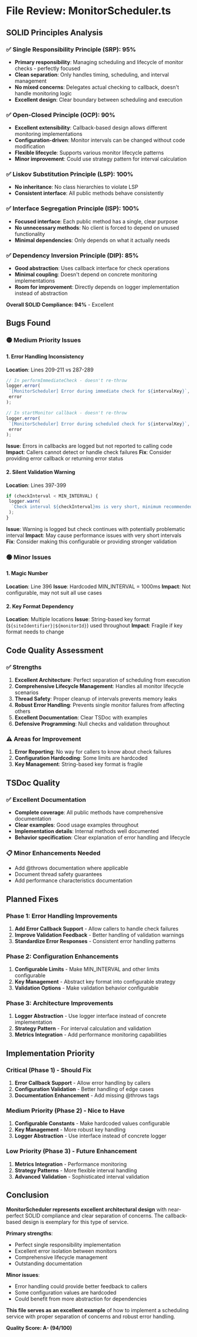 # File Review: MonitorScheduler.ts

## SOLID Principles Analysis

### ✅ Single Responsibility Principle (SRP): 95%

- **Primary responsibility**: Managing scheduling and lifecycle of monitor checks - perfectly focused
- **Clean separation**: Only handles timing, scheduling, and interval management
- **No mixed concerns**: Delegates actual checking to callback, doesn't handle monitoring logic
- **Excellent design**: Clear boundary between scheduling and execution

### ✅ Open-Closed Principle (OCP): 90%

- **Excellent extensibility**: Callback-based design allows different monitoring implementations
- **Configuration-driven**: Monitor intervals can be changed without code modification
- **Flexible lifecycle**: Supports various monitor lifecycle patterns
- **Minor improvement**: Could use strategy pattern for interval calculation

### ✅ Liskov Substitution Principle (LSP): 100%

- **No inheritance**: No class hierarchies to violate LSP
- **Consistent interface**: All public methods behave consistently

### ✅ Interface Segregation Principle (ISP): 100%

- **Focused interface**: Each public method has a single, clear purpose
- **No unnecessary methods**: No client is forced to depend on unused functionality
- **Minimal dependencies**: Only depends on what it actually needs

### ✅ Dependency Inversion Principle (DIP): 85%

- **Good abstraction**: Uses callback interface for check operations
- **Minimal coupling**: Doesn't depend on concrete monitoring implementations
- **Room for improvement**: Directly depends on logger implementation instead of abstraction

**Overall SOLID Compliance: 94%** - Excellent

## Bugs Found

### 🟡 Medium Priority Issues

#### 1. Error Handling Inconsistency

**Location**: Lines 209-211 vs 287-289

```typescript
// In performImmediateCheck - doesn't re-throw
logger.error(
 `[MonitorScheduler] Error during immediate check for ${intervalKey}`,
 error
);

// In startMonitor callback - doesn't re-throw
logger.error(
 `[MonitorScheduler] Error during scheduled check for ${intervalKey}`,
 error
);
```

**Issue**: Errors in callbacks are logged but not reported to calling code
**Impact**: Callers cannot detect or handle check failures
**Fix**: Consider providing error callback or returning error status

#### 2. Silent Validation Warning

**Location**: Lines 397-399

```typescript
if (checkInterval < MIN_INTERVAL) {
 logger.warn(
  `Check interval ${checkInterval}ms is very short, minimum recommended: ${MIN_INTERVAL}ms`
 );
}
```

**Issue**: Warning is logged but check continues with potentially problematic interval
**Impact**: May cause performance issues with very short intervals
**Fix**: Consider making this configurable or providing stronger validation

### 🟢 Minor Issues

#### 1. Magic Number

**Location**: Line 396
**Issue**: Hardcoded MIN_INTERVAL = 1000ms
**Impact**: Not configurable, may not suit all use cases

#### 2. Key Format Dependency

**Location**: Multiple locations
**Issue**: String-based key format (`${siteIdentifier}|${monitorId}`) used throughout
**Impact**: Fragile if key format needs to change

## Code Quality Assessment

### ✅ Strengths

1. **Excellent Architecture**: Perfect separation of scheduling from execution
2. **Comprehensive Lifecycle Management**: Handles all monitor lifecycle scenarios
3. **Thread Safety**: Proper cleanup of intervals prevents memory leaks
4. **Robust Error Handling**: Prevents single monitor failures from affecting others
5. **Excellent Documentation**: Clear TSDoc with examples
6. **Defensive Programming**: Null checks and validation throughout

### ⚠️ Areas for Improvement

1. **Error Reporting**: No way for callers to know about check failures
2. **Configuration Hardcoding**: Some limits are hardcoded
3. **Key Management**: String-based key format is fragile

## TSDoc Quality

### ✅ Excellent Documentation

- **Complete coverage**: All public methods have comprehensive documentation
- **Clear examples**: Good usage examples throughout
- **Implementation details**: Internal methods well documented
- **Behavior specification**: Clear explanation of error handling and lifecycle

### 📋 Minor Enhancements Needed

- Add @throws documentation where applicable
- Document thread safety guarantees
- Add performance characteristics documentation

## Planned Fixes

### Phase 1: Error Handling Improvements

1. **Add Error Callback Support** - Allow callers to handle check failures
2. **Improve Validation Feedback** - Better handling of validation warnings
3. **Standardize Error Responses** - Consistent error handling patterns

### Phase 2: Configuration Enhancements

1. **Configurable Limits** - Make MIN_INTERVAL and other limits configurable
2. **Key Management** - Abstract key format into configurable strategy
3. **Validation Options** - Make validation behavior configurable

### Phase 3: Architecture Improvements

1. **Logger Abstraction** - Use logger interface instead of concrete implementation
2. **Strategy Pattern** - For interval calculation and validation
3. **Metrics Integration** - Add performance monitoring capabilities

## Implementation Priority

### Critical (Phase 1) - Should Fix

1. **Error Callback Support** - Allow error handling by callers
2. **Configuration Validation** - Better handling of edge cases
3. **Documentation Enhancement** - Add missing @throws tags

### Medium Priority (Phase 2) - Nice to Have

1. **Configurable Constants** - Make hardcoded values configurable
2. **Key Management** - More robust key handling
3. **Logger Abstraction** - Use interface instead of concrete logger

### Low Priority (Phase 3) - Future Enhancement

1. **Metrics Integration** - Performance monitoring
2. **Strategy Patterns** - More flexible interval handling
3. **Advanced Validation** - Sophisticated interval validation

## Conclusion

**MonitorScheduler represents excellent architectural design** with near-perfect SOLID compliance and clear separation of concerns. The callback-based design is exemplary for this type of service.

**Primary strengths**:

- Perfect single responsibility implementation
- Excellent error isolation between monitors
- Comprehensive lifecycle management
- Outstanding documentation

**Minor issues**:

- Error handling could provide better feedback to callers
- Some configuration values are hardcoded
- Could benefit from more abstraction for dependencies

**This file serves as an excellent example** of how to implement a scheduling service with proper separation of concerns and robust error handling.

**Quality Score: A- (94/100)**
